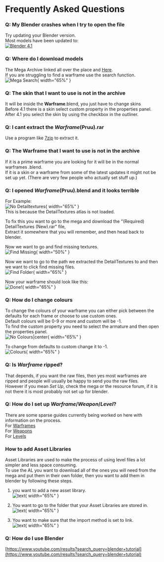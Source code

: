 # Frequently Asked Questions 

### Q: My Blender crashes when I try to open the file 

Try updating your Blender version.  
Most models have been updated to:  
[![Blender 4.1](https://img.shields.io/badge/Blender-4.1-lime)](https://www.blender.org/download/)

### Q: Where do I download models  

The Mega Archive linked all over the place and [Here](https://mega.nz/folder/fIUQDQYZ#vRNqurxNdzELIboK214Kxg).  
If you are struggling to find a warframe use the search function.  
![Mega Search](../assets/images/mega-search.png){ width="65%" }  

### Q: The skin that I want to use is not in the archive  

It will be inside the **Warframe**.blend, you just have to change skins  
Before 4.1 there is a skin select custom property in the properties panel.  
After 4.1 you select the skin by using the checkbox in the outliner.  

### Q: I cant extract the *Warframe*(Pruu).rar  

Use a program like [7zip](https://7-zip.org/) to extract it.  

### Q: The Warframe that I want to use is not in the archive  

If it is a prime warframe you are looking for it will be in the normal warframes .blend.  
If it is a skin or a warframe from some of the latest updates it might not be set up yet. (There are very few people who actually set stuff up.)  

### Q: I opened *Warframe*(Pruu).blend and it looks terrible  

For Example:  
![No Detailtextures](../assets/images/detailtex.png){ width="65%" }  
This is because the DetailTextures atlas is not loaded.  

To fix this you want to go to the mega and download the "(Required) DetailTextures (New).rar" file,  
Extract it somewhere that you will remember, and then head back to blender.  

Now we want to go and find missing textures.  
![Find Missing](../assets/images/detailtextures.png){ width="50%" }  

Now we want to go to the path we extracted the DetailTextures to and then we want to click find missing files.  
![Find Folder](../assets/images/detailtextures-1.png){ width="65%" }  

Now your warframe should look like this:  
![Done!](../assets/images/detailtextures-2.png){ width="65%" }  


### Q: How do I change colours  

To change the colours of your warframe you can either pick between the defaults for each frame or choose to use custom ones.  
Default colours will be 0-9 or more and custom will be -1.  
To find the custom property you need to select the armature and then open the properties panel.  
![No Colours|center](../assets/images/colours.png){ width="65%" }  

To change from defaults to custom change it to -1.  
![Colours](../assets/images/colours-1.png){ width="65%" }  

### 

### 

### Q: Is *Warframe* ripped?  

That depends, if you want the raw files, then yes most warframes are ripped and people will usually be happy to send you the raw files.  
However if you mean *Set Up*, check the mega or the resource forum, if it is not there it is most probably not set up for blender.

### Q: How do I set up *Warframe*/*Weapon*/*Level*?  

There are some sparse guides currently being worked on here with information on the process.  
For [Warframes](models/character-setup.md)  
For [Weapons](models/weapon-setup.md)  
For [Levels](models/level-setup.md) 

### 

### How to add Asset Libraries 
Asset Libraries are used to make the process of using level files a lot simpler and less space consuming.  
To use the AL you want to download all of the ones you will need from the mega and put them in their own folder, then you want to add them in blender by following these steps.  

1. you want to add a new asset library.  
	![text](../assets/images/asset-lib-1.png){ width="65%" }  

2. You want to go to the folder that your Asset Libraries are stored in.  
	![text](../assets/images/asset-lib-2.png){ width="65%" }  

3. You want to make sure that the import method is set to link.  
	![text](../assets/images/asset-lib-3.png){ width="65%" }



### Q: How do I use Blender  
[https://www.youtube.com/results?search_query=blender+tutorial](https://www.youtube.com/results?search_query=blender+tutorial)